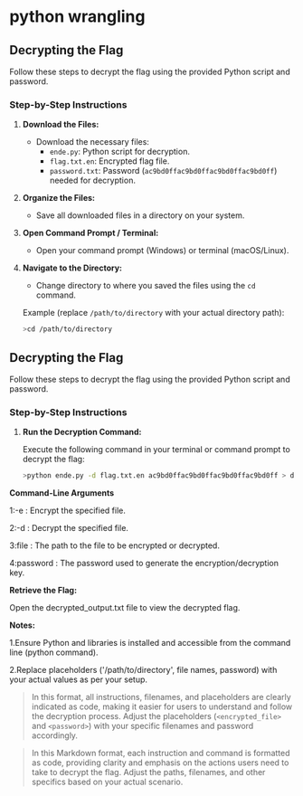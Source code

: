 # python wrangling
## Decrypting the Flag

Follow these steps to decrypt the flag using the provided Python script and password.

### Step-by-Step Instructions

1. **Download the Files:**
   - Download the necessary files:
     - `ende.py`: Python script for decryption.
     - `flag.txt.en`: Encrypted flag file.
     - `password.txt`: Password (`ac9bd0ffac9bd0ffac9bd0ffac9bd0ff`) needed for decryption.

2. **Organize the Files:**
   - Save all downloaded files in a directory on your system.

3. **Open Command Prompt / Terminal:**
   - Open your command prompt (Windows) or terminal (macOS/Linux).

4. **Navigate to the Directory:**
   - Change directory to where you saved the files using the `cd` command.

   Example (replace `/path/to/directory` with your actual directory path):
   ```bash
   >cd /path/to/directory
   
## Decrypting the Flag

Follow these steps to decrypt the flag using the provided Python script and password.

### Step-by-Step Instructions

1. **Run the Decryption Command:**

   Execute the following command in your terminal or command prompt to decrypt the flag:
   ```bash
   >python ende.py -d flag.txt.en ac9bd0ffac9bd0ffac9bd0ffac9bd0ff > decrypted_output.txt

**Command-Line Arguments**

1:-e : Encrypt the specified file.

2:-d : Decrypt the specified file.

3:file : The path to the file to be encrypted or decrypted.

4:password : The password used to generate the encryption/decryption key.



**Retrieve the Flag:**

Open the decrypted_output.txt file to view the decrypted flag.



**Notes:**

1.Ensure Python and libraries is installed and accessible from the command line (python command).

2.Replace placeholders ('/path/to/directory', file names, password) with your actual values as per your setup.


  
>In this format, all instructions, filenames, and placeholders are clearly indicated as code, making it easier for users to understand and follow the decryption process. Adjust the placeholders (`<encrypted_file>` and `<password>`) with your specific filenames and password accordingly.

>In this Markdown format, each instruction and command is formatted as code, providing clarity and emphasis on the actions users need to take to decrypt the flag. Adjust the paths, filenames, and other specifics based on your actual scenario.


